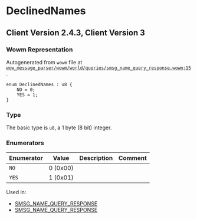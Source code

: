 # DeclinedNames

## Client Version 2.4.3, Client Version 3

### Wowm Representation

Autogenerated from `wowm` file at [`wow_message_parser/wowm/world/queries/smsg_name_query_response.wowm:15`](https://github.com/gtker/wow_messages/tree/main/wow_message_parser/wowm/world/queries/smsg_name_query_response.wowm#L15).

```rust,ignore
enum DeclinedNames : u8 {
    NO = 0;
    YES = 1;
}
```
### Type
The basic type is `u8`, a 1 byte (8 bit) integer.
### Enumerators
| Enumerator | Value  | Description | Comment |
| --------- | -------- | ----------- | ------- |
| `NO` | 0 (0x00) |  |  |
| `YES` | 1 (0x01) |  |  |

Used in:
* [SMSG_NAME_QUERY_RESPONSE](smsg_name_query_response.md)
* [SMSG_NAME_QUERY_RESPONSE](smsg_name_query_response.md)

